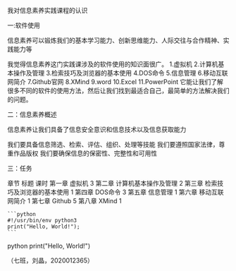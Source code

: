 我对信息素养实践课程的认识

一:软件使用

信息素养可以锻炼我们的基本学习能力、创新思维能力、人际交往与合作精神、实践能力等

我觉得信息素养这门实践课涉及的软件使用的知识面很广。
1.虚拟机
2.计算机基本操作及管理
3.检索技巧及浏览器的基本使用
4.DOS命令
5.信息管理
6.移动互联网简介
7.Github官网
8.XMind
9.word
10.Excel
11.PowerPoint
它能让我们了解很多不同的软件的使用方法，然后让我们找到最适合自己，最简单的方法解决我们的问题。

二：信息素养概述

信息素养让我们具备了信息安全意识和信息技术以及信息获取能力

我们要具备信息筛选、检索、评估、组织、处理等技能
我们要遵照国家法律，尊重作品版权
我们要确保信息的保密性、完整性和可用性

三：任务

   章节 	标题           	  课时
  第一章 	虚拟机          	   3
  第二章 	计算机基本操作及管理   	   2
  第三章 	检索技巧及浏览器的基本使用	   1
  第四章 	DOS命令        	   3
  第五章 	信息管理         	   1
  第六章 	移动互联网简介      	   1
  第七章 	Github       	   5
  第八章 	XMind        	   1

    ```python
    #!/usr/bin/env python3
    print("Hello, World!");
    ```

python print("Hello, World!")

（七班，刘晶，2020012365）
